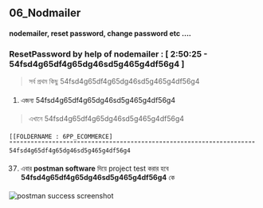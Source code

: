 ## 06_Nodmailer

#### nodemailer, reset password, change password etc ....

### ResetPassword by help of nodemailer : [ 2:50:25 - 54fsd4g65df4g65dg46sd5g465g4df56g4 ]

> সর্ব প্রথম কিছু 54fsd4g65df4g65dg46sd5g465g4df56g4

####
1. এজন্য 54fsd4g65df4g65dg46sd5g465g4df56g4
####

####
> এখানে 54fsd4g65df4g65dg46sd5g465g4df56g4
####
####

```http
[[FOLDERNAME : 6PP_ECOMMERCE]
"""""""""""""""""""""""""""""""""""""""""""""""""""""""""""""""""""""
54fsd4g65df4g65dg46sd5g465g4df56g4
```
####

37. এবার **postman software** দিয়ে project test করার হবে **54fsd4g65df4g65dg46sd5g465g4df56g4** কে
####

####
![postman success screenshot](https://i.ibb.co/1MMTrPk/xcv.png)
####

